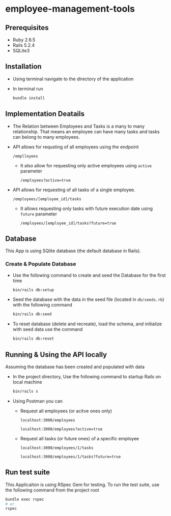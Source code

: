 # employee-management-tools

## Prerequisites

* Ruby 2.6.5
* Rails 5.2.4
* SQLite3

## Installation

* Using terminal navigate to the directory of the application
* In terminal run  

  ``` bash
  bundle install
  ```

## Implementation Deatails

* The Relation between Employees and Tasks is a many to many relationship. That means an employee can have many tasks and tasks can belong to many employees.
* API allows for requsting of all employees using the endpoint

  ```http
  /emplloyees
  ```

  * It also allow for requesting only active employees using `active` parameter

    ```http
    /employees?active=true
    ```

* API allows for requesting of all tasks of a single employee.

  ```http
  /employees/[employee_id]/tasks
  ```

  * It allows requesting only tasks with future execution date using `future` parameter

    ```http
    /employees/[employee_id]/tasks?future=true
    ```

## Database

This App is using SQlite database (the default database in Rails).

### Create & Populate Database

* Use the following command to create and seed the Database for the first time

  ```bash
  bin/rails db:setup
  ```

* Seed the database with the data in the seed file (located in `db/seeds.rb`) with the following command
  
  ```bash
  bin/rails db:seed
  ```

* To reset database (delete and recreate), load the schema, and initialize with seed data use the command
  
  ```bash
  bin/rails db:reset
  ```

## Running & Using the API locally

Assuming the database has been created and populated with data

* In the project directory, Use the following command to startup Rails on local machine

  ```bash
  bin/rails s
  ```

* Using Postman you can
  * Request all employees (or acitve ones only)

    ```http
    localhost:3000/employees

    localhost:3000/employees?active=true
    ```

  * Request all tasks (or future ones) of a specific employee

    ``` http
    localhost:3000/employees/1/tasks

    localhost:3000/employees/1/tasks?future=true
    ```

## Run test suite

This Applicaiton is using RSpec Gem for testing. To run the test suite, use the following command from the project root

```bash
bundle exec rspec
# or
rspec
```
